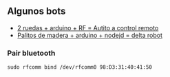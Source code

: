 Algunos bots
---
* [2 ruedas + arduino + RF = Autito a control remoto](carRF/readme.md)
* [Palitos de madera + arduino + nodejd = delta robot](delta/readme.md)

### Pair bluetooth

```
sudo rfcomm bind /dev/rfcomm0 98:D3:31:40:41:50
```
